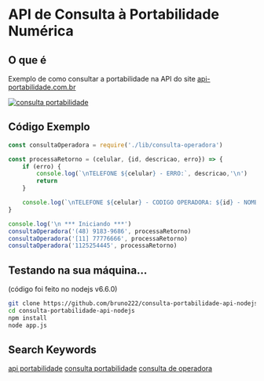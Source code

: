 # API de Consulta à Portabilidade Numérica

## O que é

Exemplo de como consultar a portabilidade na API do site [api-portabilidade.com.br](https://api-portabilidade.com.br)
 
[![consulta portabilidade](https://api-portabilidade.com.br/images/body/gifanimado2.gif)](https://api-portabilidade.com.br/)


## Código Exemplo

```js
const consultaOperadora = require('./lib/consulta-operadora')

const processaRetorno = (celular, {id, descricao, erro}) => {
    if (erro) {
        console.log(`\nTELEFONE ${celular} - ERRO:`, descricao,'\n')
        return
    }

    console.log(`\nTELEFONE ${celular} - CODIGO OPERADORA: ${id} - NOME OPERADORA: ${descricao}\n`)
}

console.log('\n *** Iniciando ***')
consultaOperadora('(48) 9183-9686', processaRetorno)
consultaOperadora('[11] 77776666', processaRetorno)
consultaOperadora('1125254445', processaRetorno)
``` 

## Testando na sua máquina...
(código foi feito no nodejs v6.6.0)

```sh
git clone https://github.com/bruno222/consulta-portabilidade-api-nodejs.git
cd consulta-portabilidade-api-nodejs
npm install
node app.js 
```

## Search Keywords

[api portabilidade](https://api-portabilidade.com.br)
[consulta portabilidade](https://api-portabilidade.com.br)
[consulta de operadora](https://api-portabilidade.com.br)


